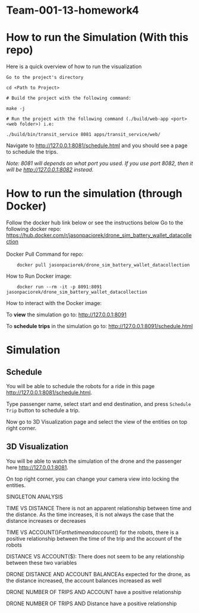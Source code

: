 # Team-001-13-homework4

# How to run the Simulation (With this repo)

Here is a quick overview of how to run the visualization

    Go to the project's directory
    
    cd <Path to Project>

    # Build the project with the following command:
    
    make -j
    
    # Run the project with the following command (./build/web-app <port> <web folder>) i.e:
        
    ./build/bin/transit_service 8081 apps/transit_service/web/

Navigate to http://127.0.0.1:8081/schedule.html and you should see a page to schedule the trips.

*Note: 8081 will depends on what port you used. If you use port 8082, then it will be http://127.0.0.1:8082 instead.*

# How to run the simulation (through Docker)
Follow the docker hub link below or see the instructions below
    Go to the following docker repo: https://hub.docker.com/r/jasonpaciorek/drone_sim_battery_wallet_datacollection
<br>
<br>
Docker Pull Command for repo: 
```
    docker pull jasonpaciorek/drone_sim_battery_wallet_datacollection
```
How to Run Docker image: 
<br>
```
    docker run --rm -it -p 8091:8091 jasonpaciorek/drone_sim_battery_wallet_datacollection
```
How to interact with the Docker image:

   To **view** the simulation go to: http://127.0.0.1:8091

   To **schedule trips** in the simulation go to: http://127.0.0.1:8091/schedule.html
    
    
    
# Simulation

## Schedule
You will be able to schedule the robots for a ride in this page http://127.0.0.1:8081/schedule.html. 

Type passenger name, select start and end destination, and press `Schedule Trip` button to schedule a trip. 

Now go to 3D Visualization page and select the view of the entities on top right corner.

## 3D Visualization
You will be able to watch the simulation of the drone and the passenger here http://127.0.0.1:8081.

On top right corner, you can change your camera view into locking the entities.

SINGLETON ANALYSIS 

TIME VS DISTANCE There is not an apparent relationship between time and the distance. As the time increases, it is not always the case that the distance increases or decreases

TIME VS ACCOUNT($) For the time and account($) for the robots, there is a positive relationship between the time of the trip and the account of the robots 

DISTANCE VS ACCOUNT($): There does not seem to be any relationship between these two variables

DRONE DISTANCE AND ACCOUNT BALANCEAs expected for the drone, as the distance increased, the account balances increased as well

DRONE NUMBER OF TRIPS AND ACCOUNT have a positive relationship

DRONE NUMBER OF TRIPS AND Distance have a positive relationship

